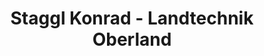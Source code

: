 ---
title: "Staggl Konrad - Landtechnik Oberland"
url: /arzl-im-pitztal/staggl-konrad-landtechnik-oberland/
shop: Baustoffe
---
